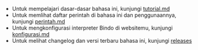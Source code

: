 - Untuk mempelajari dasar-dasar bahasa ini, kunjungi [tutorial.md](tutorial.md)
- Untuk memlihat daftar perintah di bahasa ini dan penggunaannya, kunjungi [perintah.md](perintah.md)
- Untuk mengkonfigurasi interpreter Bindo di websitemu, kunjungi [konfigurasi.md](konfigurasi.md)
- Untuk melihat changelog dan versi terbaru bahasa ini, kunjungi [releases](https://github.com/coolraptor08/bindo/releases)